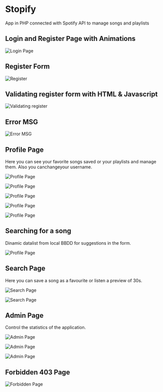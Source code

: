 # Stopify

App in PHP connected with Spotify API to manage songs and playlists


## Login and Register Page with Animations

![Login Page](capturas/Screenshot_1.png)


## Register Form

![Register](capturas/Screenshot_2.png)


## Validating register form with HTML & Javascript
![Validating register](capturas/Screenshot_3.png)

## Error MSG

![Error MSG](capturas/Screenshot_4.png)


## Profile Page

Here you can see your favorite songs saved or your playlists and manage them. Also you canchangeyour username.

![Profile Page](capturas/Screenshot_5.png)

![Profile Page](capturas/Screenshot_6.png)

![Profile Page](capturas/Screenshot_7.png)

![Profile Page](capturas/Screenshot_8.png)

![Profile Page](capturas/Screenshot_10.png)


## Searching for a song

Dinamic datalist from local BBDD for suggestions in the form.

![Profile Page](capturas/Screenshot_9.png)

## Search Page

Here you can save a song as a favourite or listen a preview of 30s.

![Search Page](capturas/Screenshot_11.png)

![Search Page](capturas/Screenshot_12.png)


## Admin Page

Control the statistics of the application.

![Admin Page](capturas/Screenshot_13.png)

![Admin Page](capturas/Screenshot_14.png)

![Admin Page](capturas/Screenshot_15.png)


## Forbidden 403 Page

![Forbidden Page](capturas/Screenshot_16.png)
